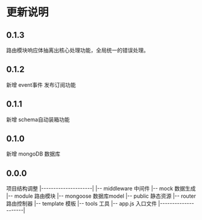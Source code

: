 # 更新说明

## 0.1.3
路由模块响应体抽离出核心处理功能，全局统一的错误处理。

## 0.1.2
新增 event事件 发布订阅功能

## 0.1.1
新增 schema自动装箱功能

## 0.1.0
新增 mongoDB 数据库

## 0.0.0
项目结构调整
|---------------------|
|-- middleware 中间件
|-- mock 数据生成
|-- module 路由模块
|-- mongoose 数据库model
|-- public 静态资源
|-- router 路由控制器
|-- template 模板
|-- tools 工具
|-- app.js 入口文件
|---------------------|
